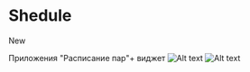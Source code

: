 # Shedule
New


Приложения "Расписание пар"+ виджет
![Alt text](http://i58.tinypic.com/1zdx20g.png "")
![Alt text](http://i58.tinypic.com/2ldhnaq.png "")
